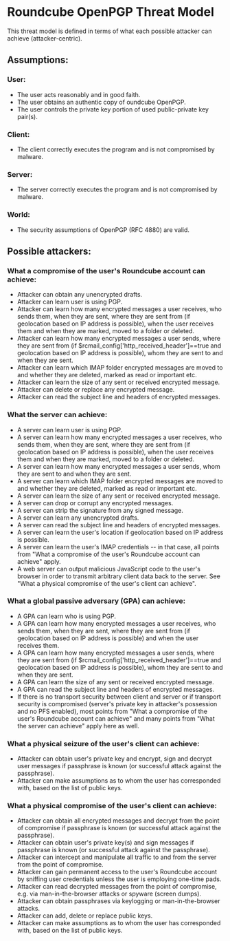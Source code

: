 # Roundcube OpenPGP Threat Model

This threat model is defined in terms of what each possible attacker can achieve (attacker-centric).

## Assumptions:
### User:
* The user acts reasonably and in good faith.
* The user obtains an authentic copy of oundcube OpenPGP.
* The user controls the private key portion of used public-private key pair(s).

### Client:
* The client correctly executes the program and is not compromised by malware.

### Server:
* The server correctly executes the program and is not compromised by malware.

### World:
* The security assumptions of OpenPGP (RFC 4880) are valid.

## Possible attackers:
### What a compromise of the user's Roundcube account can achieve:
* Attacker can obtain any unencrypted drafts.
* Attacker can learn user is using PGP.
* Attacker can learn how many encrypted messages a user receives, who sends them, when they are sent, where they are sent from (if geolocation based on IP address is possible), when the user receives them and when they are marked, moved to a folder or deleted.
* Attacker can learn how many encrypted messages a user sends, where they are sent from (if $rcmail_config['http_received_header']==true and geolocation based on IP address is possible), whom they are sent to and when they are sent.
* Attacker can learn which IMAP folder encrypted messages are moved to and whether they are deleted, marked as read or important etc.
* Attacker can learn the size of any sent or received encrypted message.
* Attacker can delete or replace any encrypted message.
* Attacker can read the subject line and headers of encrypted messages.

### What the server can achieve:
* A server can learn user is using PGP.
* A server can learn how many encrypted messages a user receives, who sends them, when they are sent, where they are sent from (if geolocation based on IP address is possible), when the user receives them and when they are marked, moved to a folder or deleted.
* A server can learn how many encrypted messages a user sends, whom they are sent to and when they are sent.
* A server can learn which IMAP folder encrypted messages are moved to and whether they are deleted, marked as read or important etc.
* A server can learn the size of any sent or received encrypted message.
* A server can drop or corrupt any encrypted messages.
* A server can strip the signature from any signed message.
* A server can learn any unencrypted drafts.
* A server can read the subject line and headers of encrypted messages.
* A server can learn the user's location if geolocation based on IP address is possible.
* A server can learn the user's IMAP credentials -- in that case, all points from "What a compromise of the user's Roundcube account can achieve" apply.
* A web server can output malicious JavaScript code to the user's browser in order to transmit arbitrary client data back to the server. See "What a physical compromise of the user's client can achieve".

### What a global passive adversary (GPA) can achieve:
* A GPA can learn who is using PGP.
* A GPA can learn how many encrypted messages a user receives, who sends them, when they are sent, where they are sent from (if geolocation based on IP address is possible) and when the user receives them.
* A GPA can learn how many encrypted messages a user sends, where they are sent from (if $rcmail_config['http_received_header']==true and geolocation based on IP address is possible), whom they are sent to and when they are sent.
* A GPA can learn the size of any sent or received encrypted message.
* A GPA can read the subject line and headers of encrypted messages.
* If there is no transport security between client and server or if transport security is compromised (server's private key in attacker's possession and no PFS enabled), most points from "What a compromise of the user's Roundcube account can achieve" and many points from "What the server can achieve" apply here as well.

### What a physical seizure of the user's client can achieve:
* Attacker can obtain user's private key and encrypt, sign and decrypt user messages if passphrase is known (or successful attack against the passphrase).
* Attacker can make assumptions as to whom the user has corresponded with, based on the list of public keys.

### What a physical compromise of the user's client can achieve:
* Attacker can obtain all encrypted messages and decrypt from the point of compromise if passphrase is known (or successful attack against the passphrase).
* Attacker can obtain user's private key(s) and sign messages if passphrase is known (or successful attack against the passphrase).
* Attacker can intercept and manipulate all traffic to and from the server from the point of compromise.
* Attacker can gain permanent access to the user's Roundcube account by sniffing user credentials unless the user is employing one-time pads.
* Attacker can read decrypted messages from the point of compromise, e.g. via man-in-the-browser attacks or spyware (screen dumps).
* Attacker can obtain passphrases via keylogging or man-in-the-browser attacks.
* Attacker can add, delete or replace public keys.
* Attacker can make assumptions as to whom the user has corresponded with, based on the list of public keys.
